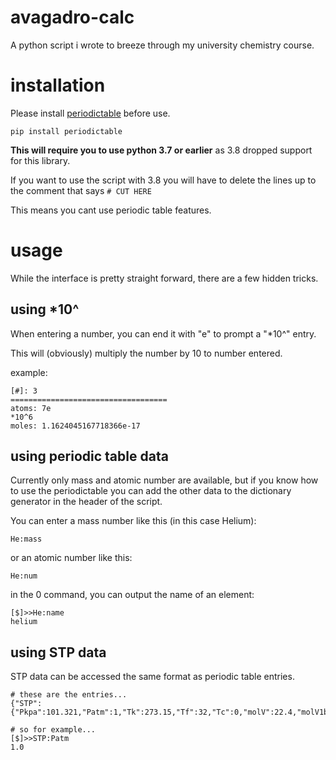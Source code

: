 # avagadro-calc
A python script i wrote to breeze through my university chemistry course.

# installation
Please install [periodictable](https://github.com/pkienzle/periodictable) before use.

`pip install periodictable`

**This will require you to use python 3.7 or earlier** as 3.8 dropped support for this library.

If you want to use the script with 3.8 you will have to delete the lines up to the comment that says `# CUT HERE`

This means you cant use periodic table features.

# usage
While the interface is pretty straight forward, there are a few hidden tricks.

## using *10^
When entering a number, you can end it with "e" to prompt a "*10^" entry.

This will (obviously) multiply the number by 10 to number entered.

example:

```
[#]: 3
===================================
atoms: 7e
*10^6
moles: 1.1624045167718366e-17
```

## using periodic table data
Currently only mass and atomic number are available, but if you know how to use the periodictable you can add the other data to the dictionary generator in the header of the script.

You can enter a mass number like this (in this case Helium):

```
He:mass
```

or an atomic number like this:

```
He:num
```

in the 0 command, you can output the name of an element:

```
[$]>>He:name
helium
```

## using STP data
STP data can be accessed the same format as periodic table entries.

```
# these are the entries...
{"STP":{"Pkpa":101.321,"Patm":1,"Tk":273.15,"Tf":32,"Tc":0,"molV":22.4,"molV1bar":22.7}}

# so for example...
[$]>>STP:Patm
1.0
```




